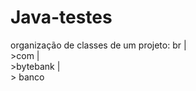 # Java-testes
organização de classes de um projeto:
br
 |
  \
    >com
       |
         \
            >bytebank
                  |
                    \
                         > banco